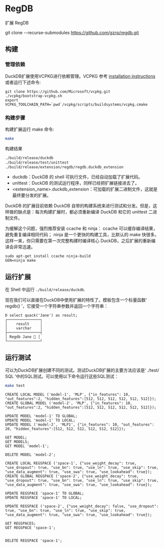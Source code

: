 # RegDB

扩展 RegDB

git clone --recurse-submodules https://github.com/gzrp/regdb.git

## 构建

### 管理依赖

DuckDB扩展使用VCPKG进行依赖管理。VCPKG 参考 [installation instructions](https://vcpkg.io/en/getting-started) 或者运行下述命令:

```shell
git clone https://github.com/Microsoft/vcpkg.git
./vcpkg/bootstrap-vcpkg.sh
export VCPKG_TOOLCHAIN_PATH=`pwd`/vcpkg/scripts/buildsystems/vcpkg.cmake
```

### 构建步骤

构建扩展运行 make 命令:
```sh
make
```

构建结果
```sh
./build/release/duckdb
./build/release/test/unittest
./build/release/extension/regdb/regdb.duckdb_extension
```

- duckdb：DuckDB 的 shell 可执行文件，已经自动加载了扩展代码。
- unittest：DuckDB 的测试运行程序，同样已经把扩展链接进去了。
- <extension_name>.duckdb_extension：可加载的扩展二进制文件，这就是最终要分发的扩展。

DuckDB 的扩展目前依赖 DuckDB 自带的构建系统来进行测试和分发。但是，这样做的缺点是：每次构建扩展时，都必须重新编译 DuckDB 和它的 unittest 二进制文件。

为缓解这个问题，强烈推荐安装 ccache 和 ninja： ccache 可以缓存编译结果，避免重复编译相同代码；
ninja 是一个更快的构建工具，比默认的 make 快很多。 这样一来，你只需要在第一次完整构建时编译核心 DuckDB，之后扩展的重新编译会非常迅速。

```
sudo apt-get install ccache ninja-build
GEN=ninja make
```

## 运行扩展

在 Shell 中运行 `./build/release/duckdb`.

现在我们可以直接在DuckDB中使用扩展的特性了。模板包含一个标量函数‘ regdb() ’，它接受一个字符串参数并返回一个字符串：

```
D select quack('Jane') as result;
┌───────────────┐
│    result     │
│    varchar    │
├───────────────┤
│ Regdb Jane 🐥 │
└───────────────┘
```

## 运行测试

可以为DuckDB扩展创建不同的测试。测试DuckDB扩展的主要方法应该是‘ ./test/ SQL ’中的SQL测试。可以使用以下命令运行这些SQL测试：

```sh
make test
```

```
CREATE LOCAL MODEL ('model-1', 'MLP', {"in_features": 10, "out_features":2, "hidden_features":[512, 512, 512, 512, 512, 512]});
CREATE GLOBAL MODEL ('model-2', 'MLP', {"in_features": 10, "out_features":2, "hidden_features":[512, 512, 512, 512, 512, 512]});

UPDATE MODEL 'model-1' TO GLOBAL;
UPDATE MODEL 'model-1' TO LOCAL;
UPDATE MODEL ('model-2', 'MLP1', {"in_features": 10, "out_features": 20, "hidden_features":[512, 512, 512, 512, 512, 512]});

GET MODEL;
GET MODELS;
GET MODEL 'model-1';

DELETE MODEL 'model-2';
```

```
CREATE LOCAL REGSPACE ('space-1', {"use_weight_decay": true, "use_dropout": true, "use_bn": true, "use_ln": true, "use_skip": true, "use_data_augment": true, "use_swa": true, "use_lookahead": true});
CREATE GLOBAL REGSPACE ('space-2', {"use_weight_decay": true, "use_dropout": true, "use_bn": true, "use_ln": true, "use_skip": true, "use_data_augment": true, "use_swa": true, "use_lookahead": true});

UPDATE REGSPACE 'space-1' TO GLOBAL;
UPDATE REGSPACE 'space-1' TO LOCAL;

UPDATE REGSPACE ('space-2', {"use_weight_decay": false, "use_dropout": true, "use_bn": true, "use_ln": true, "use_skip": true, "use_data_augment": true, "use_swa": true, "use_lookahead": true});

GET REGSPACES;
GET REGSPACE 'space-1';


DELETE REGSPACE 'space-1';

```


